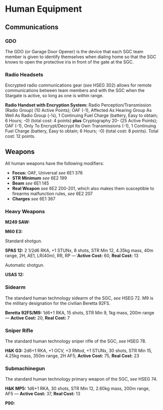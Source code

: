 # Human Equipment

## Communications

### GDO

The GDO (or Garage Door Opener) is the device that each SGC team member is given to identify themselves when dialing home so that the SGC knows to open the protective iris in front of the gate at the SGC.

### Radio Headsets

Encrypted radio communications gear (_see_ HSEG 302) allows for remote communications between team members and with the SGC when the Stargate is active, so long as one is within range.

**Radio Handset with Encryption System:** Radio Perception/Transmission (Radio Group) (10 Active Points); OAF (-1), Affected As Hearing Group As Well As Radio Group (-1⁄4), 1 Continuing Fuel Charge (battery, Easy to obtain; 6 Hours; -0) (total cost: 4 points) **plus** Cryptography 20- (25 Active Points); OAF (-1), Only To Encrypt/Decrypt Its Own Transmissions (-1), 1 Continuing Fuel Charge (battery, Easy to obtain; 6 Hours; -0) (total cost: 8 points). Total cost: 12 points.

## Weapons

All human weapons have the following modifiers:

* **Focus:** OAF, Universal _see_ 6E1 376
* **STR Minimum** _see_ 6E2 199
* **Beam** _see_ 6E1 145
* **Real Weapon** _see_ 6E2 200-201, which also makes them susceptible to firearms malfunction rules, _see_ 6E2 207
* **Charges** _see_ 6E1 367

### Heavy Weapons

**M249 SAW:**

**M60 E3:**

Standard shotgun.

**SPAS 12:** 2 1/2d6 RKA, +1 STUNx, 8 shots, STR Min 12, 4.35kg mass, 40m range, 2H, AE1, LR(40m), RR, RP &mdash;`**Active Cost:** 60, **Real Cost:** 13

Automatic shotgun.

**USAS 12:**

### Sidearm

The standard human technology sidearm of the SGC, _see_ HSEG 72. M9 is the military designation for the civilian Beretta 92FS.

**Beretta 92FS/M9:** 1d6+1 RKA, 15 shots, STR Min 9, 1kg mass, 200m range &mdash; **Active Cost:** 20, **Real Cost:** 7

### Sniper Rifle

The standard human technology sniper rifle of the SGC, _see_ HSEG 78.

**H&K G3:** 2d6+1 RKA, +1 OCV, +3 RMod, +1 STUNx, 30 shots, STR Min 15, 4.25kg mass, 350m range, 2H AF5; **Active Cost:** 75, **Real Cost:** 23

### Submachinegun

The standard human technology primary weapon of the SGC, _see_ HSEG 74.

**H&K MP5:** 1d6+1 RKA, 30 shots, STR Min 12, 2.60kg mass, 200m range, AF5 &mdash; **Active Cost:** 37, **Real Cost:** 13

**P90:**
